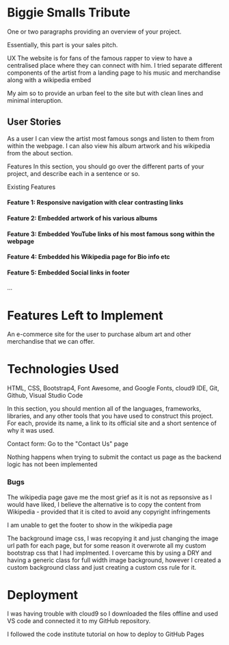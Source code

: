 # Biggie Smalls Tribute
One or two paragraphs providing an overview of your project.


Essentially, this part is your sales pitch.

UX
The website is for fans of the famous rapper to view to have a centralised place where they can connect with him. 
I tried separate different components of the artist from a landing page to his music and merchandise along with a wikipedia embed

My aim so to provide an urban feel to the site but with clean lines and minimal interuption.


## User Stories

As a user I can view the artist most famous songs and listen to them from within the webpage. I can also view his album artwork and his wikipedia from the about section.


Features
In this section, you should go over the different parts of your project, and describe each in a sentence or so.



Existing Features
#### Feature 1: Responsive navigation with clear contrasting links 

#### Feature 2: Embedded artwork of his various albums 

#### Feature 3: Embedded YouTube links of his most famous song within the webpage 

####  Feature 4: Embedded his Wikipedia page for Bio info etc

#### Feature 5: Embedded Social links in footer
...

# Features Left to Implement

An e-commerce site for the user to purchase album art and other merchandise that we can offer. 

# Technologies Used

HTML, CSS, Bootstrap4, Font Awesome, and Google Fonts, cloud9 IDE, Git, Github, Visual Studio Code 

In this section, you should mention all of the languages, frameworks, libraries, and any other tools that you have used to construct this project. For each, provide its name, a link to its official site and a short sentence of why it was used.


Contact form:
Go to the "Contact Us" page

Nothing happens when trying to submit the contact us page as the backend logic has not been implemented 

### Bugs
The wikipedia page gave me the most grief as it is not as repsonsive as I would have liked, I believe the alternative is to copy the content from Wikipedia - provided that it is cited to avoid any copyright infringements 

I am unable to get the footer to show in the wikipedia page

The background image css, I was recopying it and just changing the image url path for each page, but for some reason it overwrote all my custom bootstrap css that I had implmented. I overcame this by using a DRY and having a generic class for full width image background, however I created a custom background class and just creating a custom css rule for it. 


# Deployment
I was having trouble with cloud9 so I downloaded the files offline and used VS code and connected it to my GitHub repository. 

I followed the code institute tutorial on how to deploy to GitHub Pages 